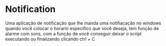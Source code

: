 # Notification

Uma aplicação de notificação que lhe manda uma notifiacação no windows quando você colocar o horario especifico que você deseja, tem função de alarme com sons, com a função de você conseguir deixar o script executando ou finalizando clicando ctrl + C
